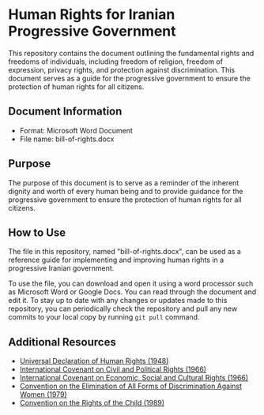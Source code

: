 # Human Rights for Iranian Progressive Government

This repository contains the document outlining the fundamental rights and freedoms of individuals, including freedom of religion, freedom of expression, privacy rights, and protection against discrimination. This document serves as a guide for the progressive government to ensure the protection of human rights for all citizens.

## Document Information
- Format: Microsoft Word Document
- File name: bill-of-rights.docx

## Purpose
The purpose of this document is to serve as a reminder of the inherent dignity and worth of every human being and to provide guidance for the progressive government to ensure the protection of human rights for all citizens.

## How to Use
The file in this repository, named "bill-of-rights.docx", can be used as a reference guide for implementing and improving human rights in a progressive Iranian government.

To use the file, you can download and open it using a word processor such as Microsoft Word or Google Docs. You can read through the document and edit it. 
To stay up to date with any changes or updates made to this repository, you can periodically check the repository and pull any new commits to your local copy by running `git pull` command.

## Additional Resources
- [Universal Declaration of Human Rights (1948)](https://www.un.org/en/universal-declaration-human-rights/)
- [International Covenant on Civil and Political Rights (1966)](https://www.ohchr.org/en/professionalinterest/pages/ccpr.aspx)
- [International Covenant on Economic, Social and Cultural Rights (1966)](https://www.ohchr.org/en/professionalinterest/pages/cescr.aspx)
- [Convention on the Elimination of All Forms of Discrimination Against Women (1979)](https://www.un.org/womenwatch/daw/cedaw/)
- [Convention on the Rights of the Child (1989)](https://www.ohchr.org/en/professionalinterest/pages/crc.aspx)
